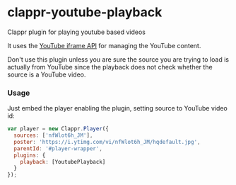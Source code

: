 # clappr-youtube-playback
Clappr plugin for playing youtube based videos

It uses the [YouTube iframe API](https://developers.google.com/youtube/iframe_api_reference) for managing the YouTube content.

Don't use this plugin unless you are sure the source you are trying to load is actually from YouTube since the playback does not check whether the source is a YouTube video.

### Usage

Just embed the player enabling the plugin, setting source to YouTube video id:
```javascript
var player = new Clappr.Player({
  sources: ['nfWlot6h_JM'],
  poster: 'https://i.ytimg.com/vi/nfWlot6h_JM/hqdefault.jpg',
  parentId: '#player-wrapper',
  plugins: {
    playback: [YoutubePlayback]
  }
});
```
